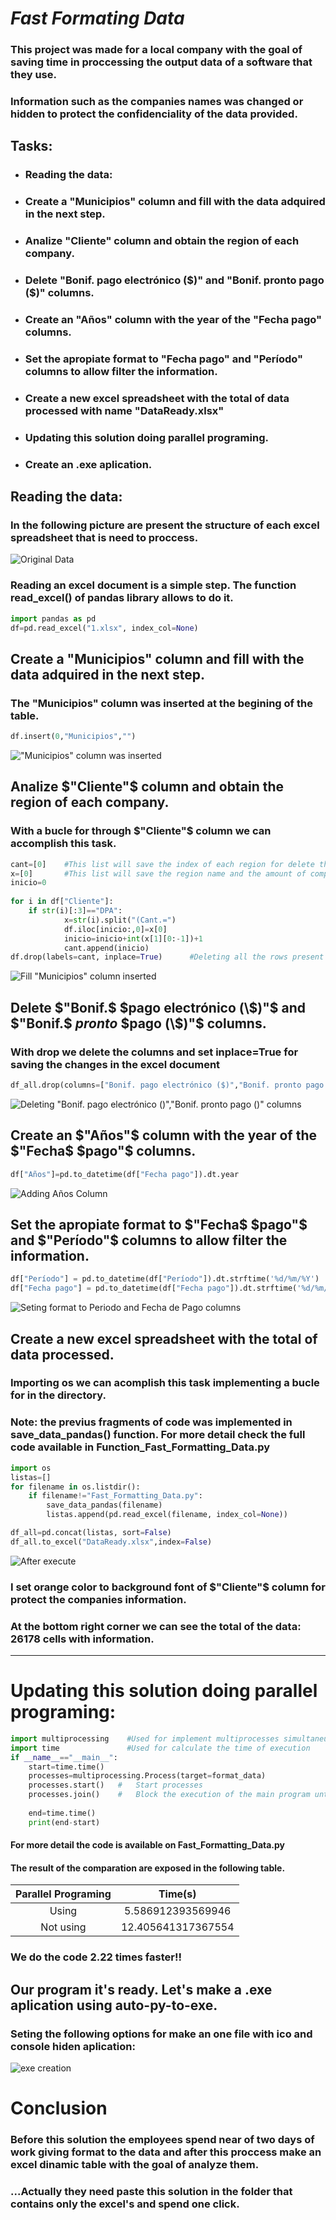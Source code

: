 # ***Fast Formating Data***

### This project was made for a local company with the goal of saving time in proccessing the output data of a software that they use. 
                                                      
### Information such as the companies names was changed or hidden to protect the confidenciality of the data provided.

## Tasks:
- ### Reading the data:
- ### Create a "Municipios" column and fill with the data adquired in the next step.
- ### Analize "Cliente" column and obtain the region of each company.
- ### Delete "Bonif. pago electrónico (\$)" and "Bonif. pronto pago (\$)" columns.
- ### Create an "Años" column with the year of the "Fecha pago" columns.
- ### Set the apropiate format to "Fecha pago" and "Período" columns to allow filter the information.
- ### Create a new excel spreadsheet with the total of data processed with name "DataReady.xlsx"
- ### Updating this solution doing parallel programing.
- ### Create an .exe aplication.

## Reading the data:
### In the following picture are present the structure of each excel spreadsheet that is need to proccess.
![Original Data](img/OriginalData.png)
### Reading an excel document is a simple step. The function read_excel() of pandas library allows to do it.
```python
import pandas as pd
df=pd.read_excel("1.xlsx", index_col=None)
```
## Create a "Municipios" column and fill with the data adquired in the next step.
### The "Municipios" column was inserted at the begining of the table.
```python
df.insert(0,"Municipios","")
```

!["Municipios" column was inserted](InsertedMunicipioscolumn.png)

## Analize $"Cliente"$ column and obtain the region of each company.
### With a bucle for through $"Cliente"$ column we can accomplish this task.
```python
cant=[0]    #This list will save the index of each region for delete this rows
x=[0]       #This list will save the region name and the amount of companies present in each one
inicio=0    
    
for i in df["Cliente"]:
    if str(i)[:3]=="DPA":
            x=str(i).split("(Cant.=")
            df.iloc[inicio:,0]=x[0]
            inicio=inicio+int(x[1][0:-1])+1
            cant.append(inicio)
df.drop(labels=cant, inplace=True)      #Deleting all the rows present in "Cliente" column that have the region name. The last row of this column is a total of the amount of companies, by this also is deleted.
```

![Fill "Municipios" column inserted](FillInsertedMunicipioscolumn.png)


## Delete $"Bonif.$ $pago electrónico (\$)"$ and $"Bonif.$ $pronto$ $pago (\$)"$ columns.
### With drop we delete the columns and set inplace=True for saving the changes in the excel document

```python
df_all.drop(columns=["Bonif. pago electrónico ($)","Bonif. pronto pago ($)"], inplace=True)
```
![Deleting "Bonif. pago electrónico ($)","Bonif. pronto pago ($)" columns](DeletingColumns.png)


## Create an $"Años"$ column with the year of the $"Fecha$ $pago"$ columns.

```python
df["Años"]=pd.to_datetime(df["Fecha pago"]).dt.year
```

![Adding Años Column](AddingAñosColumn.png)


## Set the apropiate format to $"Fecha$ $pago"$ and $"Período"$ columns to allow filter the information.
```python
df["Período"] = pd.to_datetime(df["Período"]).dt.strftime('%d/%m/%Y')
df["Fecha pago"] = pd.to_datetime(df["Fecha pago"]).dt.strftime('%d/%m/%Y')
```


![Seting format to Periodo and Fecha de Pago columns](FormatPeriodoandFechadePagocolumns.png)

## Create a new excel spreadsheet with the total of data processed.

### Importing os we can acomplish this task implementing a bucle for in the directory.
### Note: the previus fragments of code was implemented in save_data_pandas() function. For more detail check the full code available in Function_Fast_Formatting_Data.py

```python
import os
listas=[]
for filename in os.listdir():
    if filename!="Fast_Formatting_Data.py":
        save_data_pandas(filename)
        listas.append(pd.read_excel(filename, index_col=None))

df_all=pd.concat(listas, sort=False)
df_all.to_excel("DataReady.xlsx",index=False)  
```
![After execute](After.png)

### I set orange color to background font of $"Cliente"$ column for protect the companies information.

### At the bottom right corner we can see the total of the data: 26178 cells with information.

___
# Updating this solution doing parallel programing:

```python
import multiprocessing    #Used for implement multiprocesses simultaneusly
import time               #Used for calculate the time of execution
if __name__=="__main__":
    start=time.time()
    processes=multiprocessing.Process(target=format_data)
    processes.start()   #   Start processes
    processes.join()    #   Block the execution of the main program until processes finalize
            
    end=time.time()
    print(end-start)

```
#### For more detail the code is available on Fast_Formatting_Data.py
#### The result of the comparation are exposed in the following table.


|    Parallel Programing       | Time(s)           |
|:----------------------------:|:-----------------:|
|         Using                |  5.586912393569946|
|         Not using            | 12.405641317367554|

### We do the code 2.22 times faster!!
## Our program it's ready. Let's make a .exe aplication using auto-py-to-exe.

### Seting the following options for make an one file with ico and console hiden aplication:
![exe creation](exe.png)

# Conclusion

### Before this solution the employees spend near of two days of work giving format to the data and after this proccess make an excel dinamic table with the goal of analyze them.

### ...Actually they need paste this solution in the folder that contains only the excel's and spend one click.
